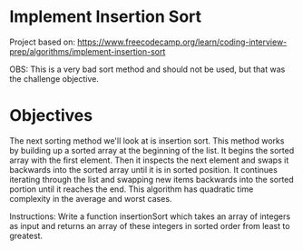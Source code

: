 # Implement Insertion Sort

Project based on: https://www.freecodecamp.org/learn/coding-interview-prep/algorithms/implement-insertion-sort

OBS: This is a very bad sort method and should not be used, but that was the challenge objective.

# Objectives

The next sorting method we'll look at is insertion sort. This method works by building up a sorted array at the beginning of the list. It begins the sorted array with the first element. Then it inspects the next element and swaps it backwards into the sorted array until it is in sorted position. It continues iterating through the list and swapping new items backwards into the sorted portion until it reaches the end. This algorithm has quadratic time complexity in the average and worst cases.

Instructions: Write a function insertionSort which takes an array of integers as input and returns an array of these integers in sorted order from least to greatest.